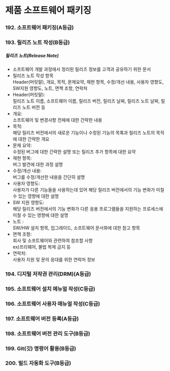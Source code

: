 # 제품 소프트웨어 패키징

### 192. 소프트웨어 패키징(A등급)

### 193. 릴리즈 노트 작성(B등급)

##### 릴리즈 노트(Release Note)

- 소프트웨어 개발 과정에서 정리된 릴리즈 정보를 고객과 공유하기 위한 문서
- 릴리즈 노트 작성 항목 <br>Header(머릿말), 개요, 목적, 문제요약, 재현 항목, 수정/개선 내용, 사용자 영향도, SW지원 영향도, 노트, 면책 조항, 연락처
- Header(머릿말): <br>릴리즈 노트 이름, 소프트웨어 이름, 릴리즈 버전, 릴리즈 날짜, 릴리즈 노트 날짜, 릴리즈 노트 버전 등
- 개요: <Br>소프트웨어 및 변경사항 전체에 대한 간략한 내용
- 목적: <BR>해당 릴리즈 버전에서의 새로운 기능이나 수정된 기능의 목록과 릴리즈 노트의 목적에 대한 간략한 개요
- 문제 요약: <br>수정된 버그에 대한 간략한 설명 또는 릴리즈 추가 항목에 대한 요약
- 재현 항목: <br>버그 발견에 대한 과정 설명
- 수정/개선 내용: <br>버그를 수정/개선한 내용을 간단히 설명
- 사용자 영향도: <br>사용자가 다른 기능들을 사용하는데 있어 해당 릴리즈 버전에서의 기능 변화가 미칠 수 있는 영향에 대한 설명
- SW 지원 영향도: <br>해당 릴리즈 버전에서의 기능 변화가 다른 응용 프로그램들을 지원하는 프로세스에 미칠 수 있는 영향에 대한 설명
- 노트 :<br>SW/HW 설치 항목, 업그레이드, 소프트웨어 문서화에 대한 참고 항목
- 면책 조항: <br>회사 및 소프트웨어와 관련하여 참조할 사항<br>ex)프리웨어, 불법 복제 금지 등
- 연락처:<br> 사용자 지원 및 문의 응대를 위한 연락처 정보

### 194. 디지털 저작권 관리(DRM)(A등급)

### 195. 소프트웨어 설치 메뉴얼 작성(C등급)

### 196. 소프트웨어 사용자 매뉴얼 작성(C등급)

### 197. 소프트웨어 버전 등록(A등급)

### 198. 소프트웨어 버전 관리 도구(B등급)

### 199. Git(깃) 명령어 활용(B등급)

### 200. 빌드 자동화 도구(B등급)
